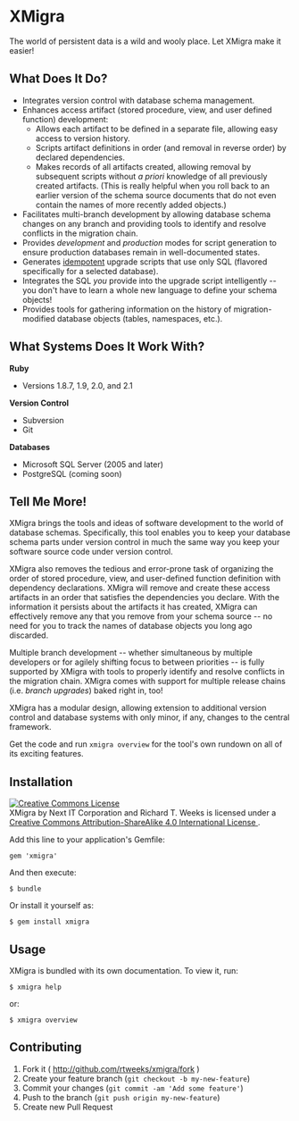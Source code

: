 # XMigra

The world of persistent data is a wild and wooly place.  Let XMigra make it
easier!

## What Does It Do?

* Integrates version control with database schema management.
* Enhances access artifact (stored procedure, view, and user defined function) 
  development:
    * Allows each artifact to be defined in a separate file, allowing easy
      access to version history.
    * Scripts artifact definitions in order (and removal in reverse order) by
      declared dependencies.
    * Makes records of all artifacts created, allowing removal by subsequent
      scripts without _a priori_ knowledge of all previously created artifacts.
      (This is really helpful when you roll back to an earlier version of the
      schema source documents that do not even contain the names of more
      recently added objects.)
* Facilitates multi-branch development by allowing database schema changes on
  any branch and providing tools to identify and resolve conflicts in the 
  migration chain.
* Provides _development_ and _production_ modes for script generation to ensure
  production databases remain in well-documented states.
* Generates [idempotent][idempotence] upgrade scripts that use only SQL
  (flavored specifically for a selected database).
* Integrates the SQL _you_ provide into the upgrade script intelligently --
  you don't have to learn a whole new language to define your schema objects!
* Provides tools for gathering information on the history of migration-modified
  database objects (tables, namespaces, etc.).

## What Systems Does It Work With?

**Ruby**
* Versions 1.8.7, 1.9, 2.0, and 2.1

**Version Control**
* Subversion
* Git

**Databases**
* Microsoft SQL Server (2005 and later)
* PostgreSQL (coming soon)

## Tell Me More!

XMigra brings the tools and ideas of software development to the world of
database schemas.  Specifically, this tool enables you to keep your database
schema parts under version control in much the same way you keep your software
source code under version control.

XMigra also removes the tedious and error-prone task of organizing the order
of stored procedure, view, and user-defined function definition with dependency
declarations.  XMigra will remove and create these access artifacts in an
order that satisfies the dependencies you declare.  With the information it
persists about the artifacts it has created, XMigra can effectively remove any
that you remove from your schema source -- no need for you to track the names
of database objects you long ago discarded.

Multiple branch development -- whether simultaneous by multiple developers or
for agilely shifting focus to between priorities -- is fully supported by XMigra
with tools to properly identify and resolve conflicts in the migration chain.
XMigra comes with support for multiple release chains (i.e. _branch upgrades_)
baked right in, too!

XMigra has a modular design, allowing extension to additional version control
and database systems with only minor, if any, changes to the central framework.

Get the code and run `xmigra overview` for the tool's own rundown on
all of its exciting features.

## Installation

<!-- Creative Commons Attribution-ShareAlike 4.0 International License -->
<a rel="license" href="http://creativecommons.org/licenses/by-sa/4.0/"><img alt="Creative Commons License" style="border-width:0" src="http://i.creativecommons.org/l/by-sa/4.0/88x31.png" /></a><br />
  <span xmlns:dct="http://purl.org/dc/terms/" property="dct:title">XMigra</span>
  by <span xmlns:cc="http://creativecommons.org/ns#" property="cc:attributionName">Next IT Corporation</span> and <span xmlns:cc="http://creativecommons.org/ns#" property="cc:attributionName">Richard T. Weeks</span>
  is licensed under a <a rel="license" href="http://creativecommons.org/licenses/by-sa/4.0/">Creative Commons Attribution-ShareAlike 4.0 International License
</a>.

Add this line to your application's Gemfile:

    gem 'xmigra'

And then execute:

    $ bundle

Or install it yourself as:

    $ gem install xmigra

## Usage

XMigra is bundled with its own documentation.  To view it, run:

    $ xmigra help

or:

    $ xmigra overview

## Contributing

1. Fork it ( http://github.com/rtweeks/xmigra/fork )
2. Create your feature branch (`git checkout -b my-new-feature`)
3. Commit your changes (`git commit -am 'Add some feature'`)
4. Push to the branch (`git push origin my-new-feature`)
5. Create new Pull Request



  [idempotence]: http://stackoverflow.com/a/1077421/160072 "Stack Overflow - What is an idempotent operation?"
